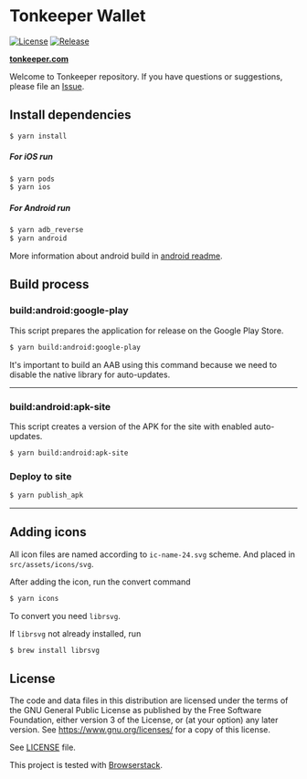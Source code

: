 # Tonkeeper Wallet

[![License](https://img.shields.io/github/license/tonkeeper/wallet)](LICENSE)
[![Release](https://img.shields.io/github/v/release/tonkeeper/wallet)](https://github.com/tonkeeper/wallet/releases)

**[tonkeeper.com](https://tonkeeper.com)**


Welcome to Tonkeeper repository.
If you have questions or suggestions, please file an [Issue](https://github.com/tonkeeper/wallet/issues/new/choose).

## Install dependencies

```bash
$ yarn install
```

##### For iOS run
```bash
$ yarn pods
$ yarn ios
```

##### For Android run
```bash
$ yarn adb_reverse
$ yarn android
```

More information about android build in [android readme](android/README.md).

## Build process

### build:android:google-play

This script prepares the application for release on the Google Play Store.

```bash
$ yarn build:android:google-play
```

It's important to build an AAB using this command because we need to disable the native library for auto-updates.

---

### build:android:apk-site

This script creates a version of the APK for the site with enabled auto-updates.

```bash
$ yarn build:android:apk-site
```

### Deploy to site

```bash
$ yarn publish_apk
```

---

## Adding icons

All icon files are named according to `ic-name-24.svg` scheme. And placed in `src/assets/icons/svg`.

After adding the icon, run the convert command

```bash
$ yarn icons
```

To convert you need `librsvg`.

If `librsvg` not already installed, run

```bash
$ brew install librsvg
```

## License

The code and data files in this distribution are licensed under the terms of the GNU General Public License as published by the Free Software Foundation, either version 3 of the License, or (at your option) any later version.
See https://www.gnu.org/licenses/ for a copy of this license.

See [LICENSE](LICENSE) file.


This project is tested with [Browserstack](https://browserstack.com).
